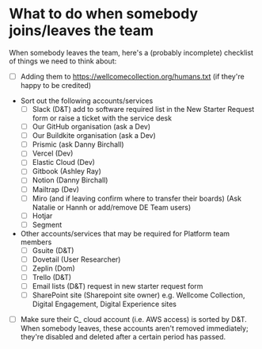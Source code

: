 # What to do when somebody joins/leaves the team

When somebody leaves the team, here's a (probably incomplete) checklist of things we need to think about:

- [ ] Adding them to <https://wellcomecollection.org/humans.txt> (if they're happy to be credited)
- Sort out the following accounts/services
  - [ ] Slack (D&T) add to software required list in the New Starter Request form or raise a ticket with the service desk
  - [ ] Our GitHub organisation (ask a Dev)
  - [ ] Our Buildkite organisation (ask a Dev)
  - [ ] Prismic (ask Danny Birchall)
  - [ ] Vercel (Dev)
  - [ ] Elastic Cloud (Dev)
  - [ ] Gitbook (Ashley Ray)
  - [ ] Notion (Danny Birchall)
  - [ ] Mailtrap (Dev)
  - [ ] Miro (and if leaving confirm where to transfer their boards) (Ask Natalie or Hannh or add/remove DE Team users)
  - [ ] Hotjar
  - [ ] Segment

- Other accounts/services that may be required for Platform team members
  - [ ] Gsuite (D&T)
  - [ ] Dovetail (User Researcher)
  - [ ] Zeplin (Dom)
  - [ ] Trello (D&T)
  - [ ] Email lists (D&T) request in new starter request form
  - [ ] SharePoint site (Sharepoint site owner) e.g. Wellcome Collection, Digital Engagement, Digital Experience sites
- [ ] Make sure their C_ cloud account (i.e. AWS access) is sorted by D&T. When somebody leaves, these accounts aren't removed immediately; they're disabled and deleted after a certain period has passed.
